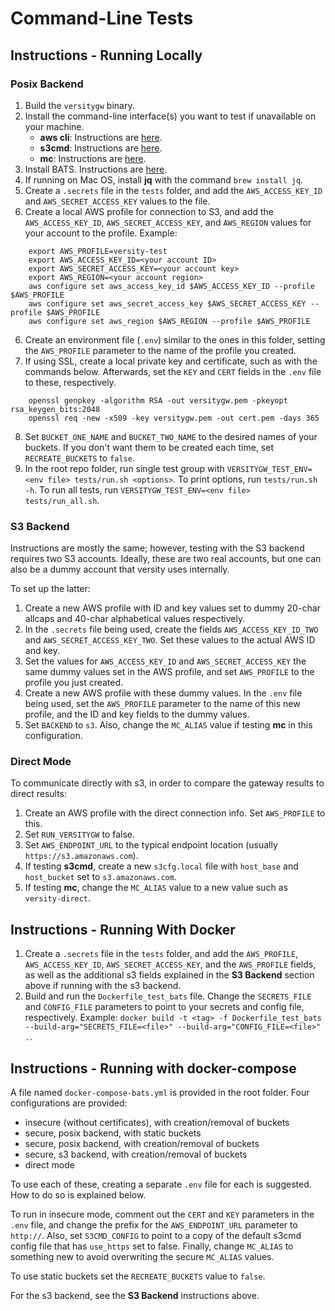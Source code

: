 # Command-Line Tests

## Instructions - Running Locally

### Posix Backend

1. Build the `versitygw` binary.
2. Install the command-line interface(s) you want to test if unavailable on your machine.  
   * **aws cli**: Instructions are [here](https://docs.aws.amazon.com/cli/latest/userguide/getting-started-install.html).
   * **s3cmd**:  Instructions are [here](https://github.com/s3tools/s3cmd/blob/master/INSTALL.md).
   * **mc**:  Instructions are [here](https://min.io/docs/minio/linux/reference/minio-mc.html).
3. Install BATS.  Instructions are [here](https://bats-core.readthedocs.io/en/stable/installation.html).
4. If running on Mac OS, install **jq** with the command `brew install jq`.
4. Create a `.secrets` file in the `tests` folder, and add the `AWS_ACCESS_KEY_ID` and `AWS_SECRET_ACCESS_KEY` values to the file.
5. Create a local AWS profile for connection to S3, and add the `AWS_ACCESS_KEY_ID`, `AWS_SECRET_ACCESS_KEY`, and `AWS_REGION` values for your account to the profile.  Example:
```
    export AWS_PROFILE=versity-test
    export AWS_ACCESS_KEY_ID=<your account ID>
    export AWS_SECRET_ACCESS_KEY=<your account key>
    export AWS_REGION=<your account region>
    aws configure set aws_access_key_id $AWS_ACCESS_KEY_ID --profile $AWS_PROFILE
    aws configure set aws_secret_access_key $AWS_SECRET_ACCESS_KEY --profile $AWS_PROFILE
    aws configure set aws_region $AWS_REGION --profile $AWS_PROFILE
```
6. Create an environment file (`.env`) similar to the ones in this folder, setting the `AWS_PROFILE` parameter to the name of the profile you created.
7. If using SSL, create a local private key and certificate, such as with the commands below.  Afterwards, set the `KEY` and `CERT` fields in the `.env` file to these, respectively.
```
    openssl genpkey -algorithm RSA -out versitygw.pem -pkeyopt rsa_keygen_bits:2048
    openssl req -new -x509 -key versitygw.pem -out cert.pem -days 365
```
8. Set `BUCKET_ONE_NAME` and `BUCKET_TWO_NAME` to the desired names of your buckets.  If you don't want them to be created each time, set `RECREATE_BUCKETS` to `false`.
9. In the root repo folder, run single test group with `VERSITYGW_TEST_ENV=<env file> tests/run.sh <options>`.  To print options, run `tests/run.sh -h`.  To run all tests, run `VERSITYGW_TEST_ENV=<env file> tests/run_all.sh`.

### S3 Backend

Instructions are mostly the same; however, testing with the S3 backend requires two S3 accounts.  Ideally, these are two real accounts, but one can also be a dummy account that versity uses internally.

To set up the latter:
1. Create a new AWS profile with ID and key values set to dummy 20-char allcaps and 40-char alphabetical values respectively.
2. In the `.secrets` file being used, create the fields `AWS_ACCESS_KEY_ID_TWO` and `AWS_SECRET_ACCESS_KEY_TWO`.  Set these values to the actual AWS ID and key.  
3. Set the values for `AWS_ACCESS_KEY_ID` and `AWS_SECRET_ACCESS_KEY` the same dummy values set in the AWS profile, and set `AWS_PROFILE` to the profile you just created.
4. Create a new AWS profile with these dummy values.  In the `.env` file being used, set the `AWS_PROFILE` parameter to the name of this new profile, and the ID and key fields to the dummy values.  
5. Set `BACKEND` to `s3`.  Also, change the `MC_ALIAS` value if testing **mc** in this configuration.

### Direct Mode

To communicate directly with s3, in order to compare the gateway results to direct results:
1.  Create an AWS profile with the direct connection info.  Set `AWS_PROFILE` to this.
2.  Set `RUN_VERSITYGW` to false.
3.  Set `AWS_ENDPOINT_URL` to the typical endpoint location (usually `https://s3.amazonaws.com`).
4.  If testing **s3cmd**, create a new `s3cfg.local` file with `host_base` and `host_bucket` set to `s3.amazonaws.com`.
5.  If testing **mc**, change the `MC_ALIAS` value to a new value such as `versity-direct`.

## Instructions - Running With Docker

1.  Create a `.secrets` file in the `tests` folder, and add the `AWS_PROFILE`, `AWS_ACCESS_KEY_ID`, `AWS_SECRET_ACCESS_KEY`, and the `AWS_PROFILE` fields, as well as the additional s3 fields explained in the **S3 Backend** section above if running with the s3 backend.
2.  Build and run the `Dockerfile_test_bats` file.  Change the `SECRETS_FILE` and `CONFIG_FILE` parameters to point to your secrets and config file, respectively.  Example:  `docker build -t <tag> -f Dockerfile_test_bats --build-arg="SECRETS_FILE=<file>" --build-arg="CONFIG_FILE=<file>" .`.

## Instructions - Running with docker-compose

A file named `docker-compose-bats.yml` is provided in the root folder.  Four configurations are provided:
* insecure (without certificates), with creation/removal of buckets
* secure, posix backend, with static buckets
* secure, posix backend, with creation/removal of buckets
* secure, s3 backend, with creation/removal of buckets
* direct mode

To use each of these, creating a separate `.env` file for each is suggested.  How to do so is explained below.

To run in insecure mode, comment out the `CERT` and `KEY` parameters in the `.env` file, and change the prefix for the `AWS_ENDPOINT_URL` parameter to `http://`.  Also, set `S3CMD_CONFIG` to point to a copy of the default s3cmd config file that has `use_https` set to false.  Finally, change `MC_ALIAS` to something new to avoid overwriting the secure `MC_ALIAS` values.

To use static buckets set the `RECREATE_BUCKETS` value to `false`.

For the s3 backend, see the **S3 Backend** instructions above.
